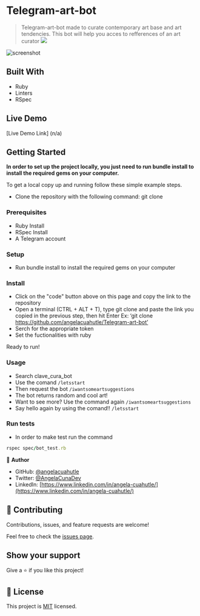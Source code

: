 # Telegram-art-bot
> Telegram-art-bot made to curate contemporary art base and art  tendencies. This bot will help you acces to refferences of an art curator 
![](https://img.shields.io/badge/Microverse-blueviolet)

![screenshot](./botcaption.png)

## Built With

- Ruby
- Linters
- RSpec

## Live Demo

[Live Demo Link] (n/a)

## Getting Started

**In order to set up the project locally, you just need to run bundle install to install the required gems on your computer.**


To get a local copy up and running follow these simple example steps.

- Clone the repository with the following command: git clone

### Prerequisites

- Ruby Install
- RSpec Install
- A Telegram account 

### Setup

- Run bundle install to install the required gems on your computer

### Install

- Click on the "code" button above on this page and copy the link to the repository
- Open a terminal (CTRL + ALT + T), type git clone and paste the link you copied in the previous step, then hit Enter Ex: ‘git clone https://github.com/angelacuahutle/Telegram-art-bot’
- Serch for the appropriate token
- Set the fuctionalities with ruby 

Ready to run!

### Usage

- Search clave_cura_bot
- Use the comand ```/letsstart```
- Then request the bot ```/iwantsomeartsuggestions```
- The bot returns random and cool art! 
- Want to see more? Use the command again ```/iwantsomeartsuggestions```
- Say hello again by using the comand!! ```/letsstart```

### Run tests

- In order to make test run the command 

```ruby
rspec spec/bot_test.rb
```

👤 **Author**

- GitHub: [@angelacuahutle](https://github.com/angelacuahutle)
- Twitter: [@AngelaCunaDev](https://twitter.com/AngelaCunaDev)
- LinkedIn: [https://www.linkedin.com/in/angela-cuahutle/](https://www.linkedin.com/in/angela-cuahutle/)

## 🤝 Contributing

Contributions, issues, and feature requests are welcome!

Feel free to check the [issues page](../../issues/).

## Show your support

Give a ⭐️ if you like this project!

## 📝 License

This project is [MIT](./MIT.md) licensed.
